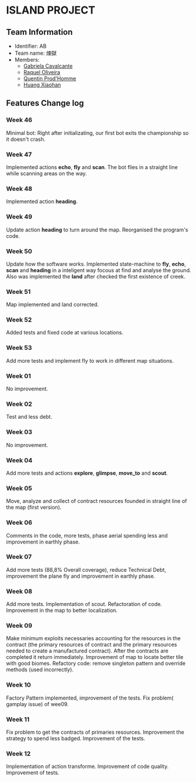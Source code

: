 ﻿# ISLAND PROJECT

## Team Information

  * Identifier: AB
  * Team name: 煉獄
  * Members:
    *  [Gabriela Cavalcante](mailto:gabriela.cavalcante-da-silva@etu.unice.fr)
    *  [Raquel Oliveira](mailto:raquel.lopes-de-oliveira@etu.unice.fr)
    *  [Quentin Prod'Homme](quentin.prod'homme@etu.unice.fr)
    *  [Huang Xiaohan](mailto:xiaohan.huang@etu.unice.fr)

## Features Change log

### Week 46

Minimal bot: Right after initializating, our first bot exits the championship so it doesn't crash.

### Week 47

Implemented actions **echo**, **fly** and **scan**.
The bot flies in a straight line while scanning areas on the way.

### Week 48

Implemented action **heading**.

### Week 49

Update action **heading** to turn around the map.
Reorganised the program's code.

### Week 50

Update how the software works. Implemented state-machine to **fly**, **echo**, **scan** and **heading** in a inteligent way focous at find and analyse the ground. Also was implemented the **land** after checked the first existence of creek.

### Week 51

Map implemented and land corrected. 

### Week 52

Added tests and fixed code at various locations.

### Week 53

Add more tests and implement fly to work in different map situations.

### Week 01

No improvement.

### Week 02

Test and less debt.

### Week 03

No improvement.

### Week 04

Add more tests and actions **explore**, **glimpse**, **move_to** and **scout**.

### Week 05

Move, analyze and collect of contract resources founded in straight line of the map (first version).

### Week 06

Comments in the code, more tests, phase aerial spending less and improvement in earthly phase.

### Week 07

Add more tests (88,8% Overall coverage), reduce Technical Debt, improvement the plane fly and improvement in earthly phase.

### Week 08
Add more tests. Implementation of scout. Refactoration of code. Improvement in the map to better localization.

### Week 09

Make minimum exploits necessaries accounting for the resources in the contract (the primary resources of contract and the primary resources needed to create a manufactured contract). After the contracts are completed it return immediately.
Improvement of map to locate better tile with good biomes. Refactory code: remove singleton pattern and override methods (used incorrectly).

### Week 10

Factory Pattern implemented, improvement of the tests. Fix problem( gamplay issue) of wee09.

### Week 11

Fix problem to get the contracts of primaries resources. Improvement the strategy to spend less badged. Improvement of the tests.

### Week 12

Implementation of action transforme. Improvement of code quality. Improvement of tests.